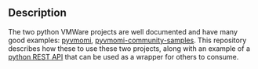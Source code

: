 ## Description

The two python VMWare projects are well documented and have many good examples: [pyvmomi](https://github.com/vmware/pyvmomi), [pyvmomi-community-samples](https://github.com/vmware/pyvmomi-community-samples).  This repository describes how these to use these two projects, along with an example of a [python REST API](http://www.django-rest-framework.org/) that can be used as a wrapper for others to consume.
